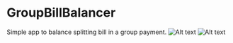# GroupBillBalancer
Simple app to balance splitting bill in a group payment.
![Alt text](https://github.com/nerocui/GroupBillBalancer/blob/master/screenshots/1.png)
![Alt text](https://github.com/nerocui/GroupBillBalancer/blob/master/screenshots/2.png)